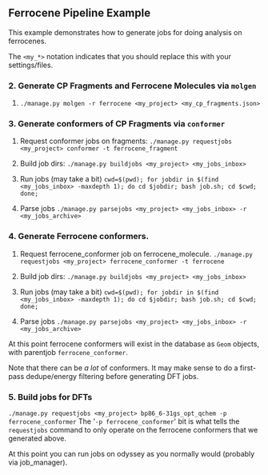 ## Ferrocene Pipeline Example

This example demonstrates how to generate jobs for doing analysis on ferrocenes.

The `<my_*>` notation indicates that you should replace this with your settings/files.

### 2. Generate CP Fragments and Ferrocene Molecules via `molgen`

1. `./manage.py molgen -r ferrocene <my_project> <my_cp_fragments.json>`

### 3. Generate conformers of CP Fragments via `conformer`

1. Request conformer jobs on fragments:
  `./manage.py requestjobs <my_project> conformer -t ferrocene_fragment`

2. Build job dirs:
  `./manage.py buildjobs <my_project> <my_jobs_inbox>`

3. Run jobs (may take a bit)
  `cwd=$(pwd); for jobdir in $(find <my_jobs_inbox> -maxdepth 1); do cd $jobdir; bash job.sh; cd $cwd; done;`

4. Parse jobs
  `./manage.py parsejobs <my_project> <my_jobs_inbox> -r <my_jobs_archive>`

### 4. Generate Ferrocene conformers.
1. Request ferrocene_conformer job on ferrocene_molecule.
  `./manage.py requestjobs <my_project> ferrocene_conformer -t ferrocene`

2. Build job dirs:
  `./manage.py buildjobs <my_project> <my_jobs_inbox>`

3. Run jobs (may take a bit)
  `cwd=$(pwd); for jobdir in $(find <my_jobs_inbox> -maxdepth 1); do cd $jobdir; bash job.sh; cd $cwd; done;`

4. Parse jobs
  `./manage.py parsejobs <my_project> <my_jobs_inbox> -r <my_jobs_archive>`

At this point ferrocene conformers will exist in the database as `Geom` objects, with parentjob `ferrocene_conformer`.

Note that there can be *a lot* of conformers. It may make sense to do a first-pass dedupe/energy filtering before generating DFT jobs.

### 5. Build jobs for DFTs
  `./manage.py requestjobs <my_project> bp86_6-31gs_opt_qchem -p ferrocene_conformer`
The '`-p ferrocene_conformer`' bit is what tells the `requestjobs` command to only operate on the ferrocene conformers that we generated above.

At this point you can run jobs on odyssey as you normally would (probably via job_manager).
